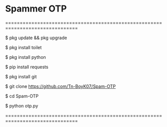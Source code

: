 # Spammer OTP
===============================================================================

$ pkg update && pkg upgrade

$ pkg install toilet

$ pkg install python

$ pip install requests

$ pkg install git

$ git clone https://github.com/Tn-BoyK07/Spam-OTP

$ cd Spam-OTP

$ python otp.py

===============================================================================
